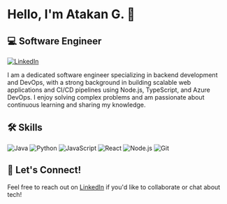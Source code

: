 # Hello, I'm Atakan G. 👋

## 💻 Software Engineer

[![LinkedIn](https://img.shields.io/badge/LinkedIn-Connect-blue)](https://www.linkedin.com/in/atakan-gul/)

I am a dedicated software engineer specializing in backend development and DevOps, with a strong background in building scalable web applications and CI/CD pipelines using Node.js, TypeScript, and Azure DevOps. I enjoy solving complex problems and am passionate about continuous learning and sharing my knowledge.

## 🛠️ Skills

![Java](https://img.shields.io/badge/-Java-007396?style=flat-square&logo=java&logoColor=white)
![Python](https://img.shields.io/badge/-Python-3776AB?style=flat-square&logo=Python&logoColor=white)
![JavaScript](https://img.shields.io/badge/-JavaScript-F7DF1E?style=flat-square&logo=javascript&logoColor=black)
![React](https://img.shields.io/badge/-React-61DAFB?style=flat-square&logo=react&logoColor=black)
![Node.js](https://img.shields.io/badge/-Node.js-339933?style=flat-square&logo=Node.js&logoColor=white)
![Git](https://img.shields.io/badge/-Git-F05032?style=flat-square&logo=git&logoColor=white)


## 💬 Let's Connect!

Feel free to reach out on [LinkedIn](https://www.linkedin.com/in/atakan-gul/) if you'd like to collaborate or chat about tech!
